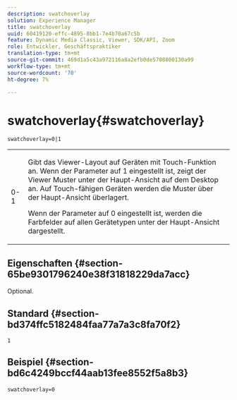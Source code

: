 ```yaml
---
description: swatchoverlay
solution: Experience Manager
title: swatchoverlay
uuid: 60419120-effc-4895-8bb1-7e4b70a67c5b
feature: Dynamic Media Classic, Viewer, SDK/API, Zoom
role: Entwickler, Geschäftspraktiker
translation-type: tm+mt
source-git-commit: 469d1a5c43a972116a8a2efb0de5708800130a99
workflow-type: tm+mt
source-wordcount: '70'
ht-degree: 7%

---
```



# swatchoverlay{#swatchoverlay}

`swatchoverlay=0|1`

<table id="table_9B98C97485DD4DEB8A6ECBCE8DF6B886"> 
 <tbody> 
  <tr> 
   <td colname="col1"> <p> <span class="codeph"> 0-1  </span> </p> </td> 
   <td colname="col2"> <p>Gibt das Viewer-Layout auf Geräten mit Touch-Funktion an. Wenn der Parameter auf <span class="codeph"> 1 </span> eingestellt ist, zeigt der Viewer Muster unter der Haupt-Ansicht auf dem Desktop an. Auf Touch-fähigen Geräten werden die Muster über der Haupt-Ansicht überlagert. </p> <p>Wenn der Parameter auf <span class="codeph"> 0 </span> eingestellt ist, werden die Farbfelder auf allen Gerätetypen unter der Haupt-Ansicht dargestellt. </p> </td> 
  </tr> 
 </tbody> 
</table>

## Eigenschaften {#section-65be9301796240e38f31818229da7acc}

Optional.

## Standard {#section-bd374ffc5182484faa77a7a3c8fa70f2}

`1`

## Beispiel {#section-bd6c4249bccf44aab13fee8552f5a8b3}

`swatchoverlay=0`
